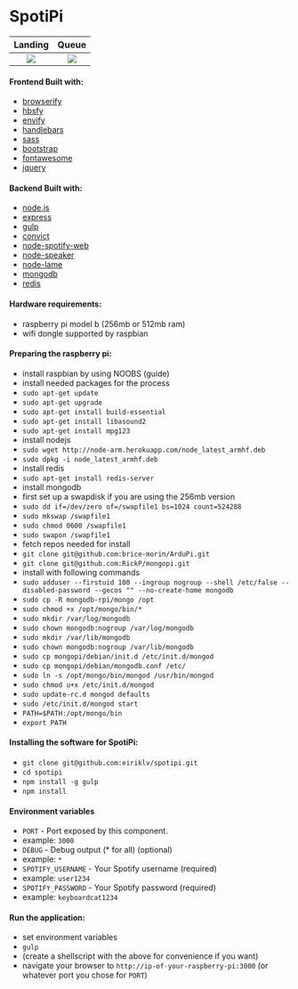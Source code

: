 SpotiPi
=========================

Landing                                           |  Queue
:------------------------------------------------:|:-------------------------------------------------:
![](http://s4.postimg.org/t626v49vh/landing.png)  |  ![](http://s24.postimg.org/ip633dc4l/queue.png)

#### Frontend Built with:
* [browserify](http://www.browserify.org/)
 * [hbsfy](http://github.com/epeli/node-hbsfy/)
 * [envify](http://github.com/hughsk/envify/)
* [handlebars](http://handlebarsjs.com/)
* [sass](http://sass-lang.com/)
* [bootstrap](http://getbootstrap.com/)
* [fontawesome](http://fortawesome.github.io/Font-Awesome/)
* [jquery](http://www.jquery.com/)

#### Backend Built with:
* [node.js](http://www.nodejs.org/)
* [express](http://www.expressjs.com/)
* [gulp](http://www.gulpjs.com/)
* [convict](http://github.com/mozilla/node-convict/)
* [node-spotify-web](https://github.com/TooTallNate/node-spotify-web)
* [node-speaker](https://github.com/TooTallNate/node-speaker)
* [node-lame](https://github.com/TooTallNate/node-lame)
* [mongodb](http://www.mongodb.org/)
* [redis](http://redis.io/)

#### Hardware requirements:
* raspberry pi model b (256mb or 512mb ram)
* wifi dongle supported by raspbian

#### Preparing the raspberry pi:
* install raspbian by using NOOBS (guide)
* install needed packages for the process
 * `sudo apt-get update`
 * `sudo apt-get upgrade`
 * `sudo apt-get install build-essential`
 * `sudo apt-get install libasound2`
 * `sudo apt-get install mpg123`
* install nodejs
 * `sudo wget http://node-arm.herokuapp.com/node_latest_armhf.deb`
 * `sudo dpkg -i node_latest_armhf.deb`
* install redis
 * `sudo apt-get install redis-server`
* install mongodb
 * first set up a swapdisk if you are using the 256mb version
  * `sudo dd if=/dev/zero of=/swapfile1 bs=1024 count=524288`
  * `sudo mkswap /swapfile1`
  * `sudo chmod 0600 /swapfile1`
  * `sudo swapon /swapfile1`
 * fetch repos needed for install
  * `git clone git@github.com:brice-morin/ArduPi.git`
  * `git clone git@github.com:RickP/mongopi.git`
 * install with following commands
  * `sudo adduser --firstuid 100 --ingroup nogroup --shell /etc/false --disabled-password --gecos "" --no-create-home mongodb`
  * `sudo cp -R mongodb-rpi/mongo /opt`
  * `sudo chmod +x /opt/mongo/bin/*`
  * `sudo mkdir /var/log/mongodb`
  * `sudo chown mongodb:nogroup /var/log/mongodb`
  * `sudo mkdir /var/lib/mongodb`
  * `sudo chown mongodb:nogroup /var/lib/mongodb`
  * `sudo cp mongopi/debian/init.d /etc/init.d/mongod`
  * `sudo cp mongopi/debian/mongodb.conf /etc/`
  * `sudo ln -s /opt/mongo/bin/mongod /usr/bin/mongod`
  * `sudo chmod u+x /etc/init.d/mongod`
  * `sudo update-rc.d mongod defaults`
  * `sudo /etc/init.d/mongod start`
  * `PATH=$PATH:/opt/mongo/bin`
  * `export PATH`

#### Installing the software for SpotiPi:
* `git clone git@github.com:eiriklv/spotipi.git`
* `cd spotipi`
* `npm install -g gulp`
* `npm install`

#### Environment variables
* `PORT` - Port exposed by this component.
 * example: `3000`
* `DEBUG` - Debug output (* for all) (optional)
 * example: `*`
* `SPOTIFY_USERNAME` - Your Spotify username (required)
 * example: `user1234`
* `SPOTIFY_PASSWORD` - Your Spotify password (required)
 * example: `keyboardcat1234`

#### Run the application:
* set environment variables
* `gulp`
* (create a shellscript with the above for convenience if you want)
* navigate your browser to `http://ip-of-your-raspberry-pi:3000` (or whatever port you chose for `PORT`)
